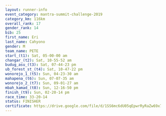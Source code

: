 ```yaml
---
layout: runner-info 
event_category: mantra-summit-challenge-2019 
category_km: 116km 
overall_rank: 17
gender_rank: 14
bib: 25
first_name: Eri
last_name: Cahyono
gender: M
team_name: PETE
start_(t1): Sat, 05-00-00 am
changar_(t2): Sat, 10-55-52 am
budug_asu_(t3): Sat, 07-44-23 pm
ub_forest_st_(t4): Sat, 10-47-22 pm
wonorejo_1_(t5): Sun, 04-23-30 am
mahapena_(t6): Sun, 07-07-35 am
wonorejo_2_(t7): Sun, 09-01-27 am
mbah_kamad_(t8): Sun, 12-16-50 pm
finish_(t9): Sun, 02-20-14 pm
race_time: 33-20-14
status: FINISHER
certificate: https://drive.google.com/file/d/1SS6mc6dU05qEpwrRyRaZw69x7wEtSDr-/view?usp=sharing
---
```

